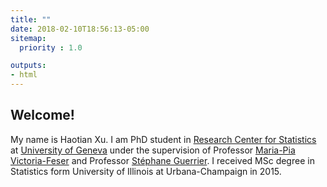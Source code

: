 ```yaml
---
title: ""
date: 2018-02-10T18:56:13-05:00
sitemap:
  priority : 1.0

outputs:
- html
---
```


## Welcome!

My name is Haotian Xu. I am PhD student in [Research Center for Statistics](https://www.unige.ch/gsem/en/research/institutes/rcs/) at [University of Geneva](https://www.unige.ch/) under the supervision of Professor [Maria-Pia Victoria-Feser](https://www.unige.ch/gsem/en/research/faculty/all/maria-pia-victoria-feser/) and Professor [Stéphane Guerrier](https://stephaneguerrier.com/). I received MSc degree in Statistics form University of Illinois at Urbana-Champaign in 2015.
